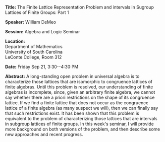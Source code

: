 **Title:** The Finite Lattice Representation Problem and intervals in Sugroup
  Lattices of Finite Groups: Part 1

**Speaker:** William DeMeo

**Session:** Algebra and Logic Seminar

**Location:**  
Department of Mathematics  
University of South Carolina  
LeConte College, Room 312

**Date:** Friday Sep 21, 3:30--4:30 PM

**Abstract:**
A long-standing open problem in universal algebra is to characterize those
lattices that are isomorphic to congruence lattices of finite algebras. Until
this problem is resolved, our understanding of finite algebras is incomplete,
since, given an arbitrary finite algebra, we cannot say whether there are a
priori restrictions on the shape of its congruence lattice. If we find a finite
lattice that does not occur as the congruence lattice of a finite algebra (as
many suspect we will), then we can finally say that such restrictions exist. It
has been shown that this problem is equivalent to the problem of characterizing
those lattices that are intervals in subgroup lattices of finite groups. In this
week's seminar, I will provide more background on both versions of the problem,
and then describe some new approaches and recent progress.
